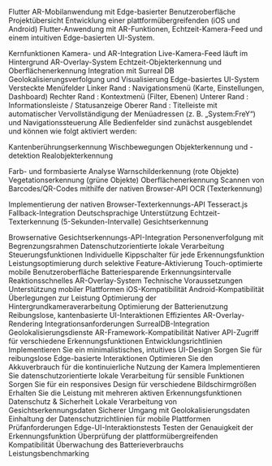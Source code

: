 Flutter AR-Mobilanwendung mit Edge-basierter Benutzeroberfläche
Projektübersicht
Entwicklung einer plattformübergreifenden (iOS und Android) Flutter-Anwendung mit AR-Funktionen, Echtzeit-Kamera-Feed und einem intuitiven Edge-basierten UI-System.

Kernfunktionen
Kamera- und AR-Integration
Live-Kamera-Feed läuft im Hintergrund
AR-Overlay-System
Echtzeit-Objekterkennung und Oberflächenerkennung
Integration mit Surreal DB
Geolokalisierungsverfolgung und Visualisierung
Edge-basiertes UI-System
Versteckte Menüfelder
Linker Rand : Navigationsmenü (Karte, Einstellungen, Dashboard)
Rechter Rand : Kontextmenü (Filter, Ebenen)
Unterer Rand : Informationsleiste / Statusanzeige
Oberer Rand : Titelleiste mit automatischer Vervollständigung der Menüadressen (z. B. „System:FreY“) und Navigationssteuerung
Alle Bedienfelder sind zunächst ausgeblendet und können wie folgt aktiviert werden:

Kantenberührungserkennung
Wischbewegungen
Objekterkennung und -detektion
Realobjekterkennung

Farb- und formbasierte Analyse
Warnschilderkennung (rote Objekte)
Vegetationserkennung (grüne Objekte)
Oberflächenerkennung
Scannen von Barcodes/QR-Codes mithilfe der nativen Browser-API
OCR (Texterkennung)

Implementierung der nativen Browser-Texterkennungs-API
Tesseract.js Fallback-Integration
Deutschsprachige Unterstützung
Echtzeit-Texterkennung (5-Sekunden-Intervalle)
Gesichtserkennung

Browsernative Gesichtserkennungs-API-Integration
Personenverfolgung mit Begrenzungsrahmen
Datenschutzorientierte lokale Verarbeitung
Steuerungsfunktionen
Individuelle Kippschalter für jede Erkennungsfunktion
Leistungsoptimierung durch selektive Feature-Aktivierung
Touch-optimierte mobile Benutzeroberfläche
Batteriesparende Erkennungsintervalle
Reaktionsschnelles AR-Overlay-System
Technische Voraussetzungen
Unterstützung mobiler Plattformen
iOS-Kompatibilität
Android-Kompatibilität
Überlegungen zur Leistung
Optimierung der Hintergrundkameraverarbeitung
Optimierung der Batterienutzung
Reibungslose, kantenbasierte UI-Interaktionen
Effizientes AR-Overlay-Rendering
Integrationsanforderungen
SurrealDB-Integration
Geolokalisierungsdienste
AR-Framework-Kompatibilität
Nativer API-Zugriff für verschiedene Erkennungsfunktionen
Entwicklungsrichtlinien
Implementieren Sie ein minimalistisches, intuitives UI-Design
Sorgen Sie für reibungslose Edge-basierte Interaktionen
Optimieren Sie den Akkuverbrauch für die kontinuierliche Nutzung der Kamera
Implementieren Sie datenschutzorientierte lokale Verarbeitung für sensible Funktionen
Sorgen Sie für ein responsives Design für verschiedene Bildschirmgrößen
Erhalten Sie die Leistung mit mehreren aktiven Erkennungsfunktionen
Datenschutz & Sicherheit
Lokale Verarbeitung von Gesichtserkennungsdaten
Sicherer Umgang mit Geolokalisierungsdaten
Einhaltung der Datenschutzrichtlinien für mobile Plattformen
Prüfanforderungen
Edge-UI-Interaktionstests
Testen der Genauigkeit der Erkennungsfunktion
Überprüfung der plattformübergreifenden Kompatibilität
Überwachung des Batterieverbrauchs
Leistungsbenchmarking
